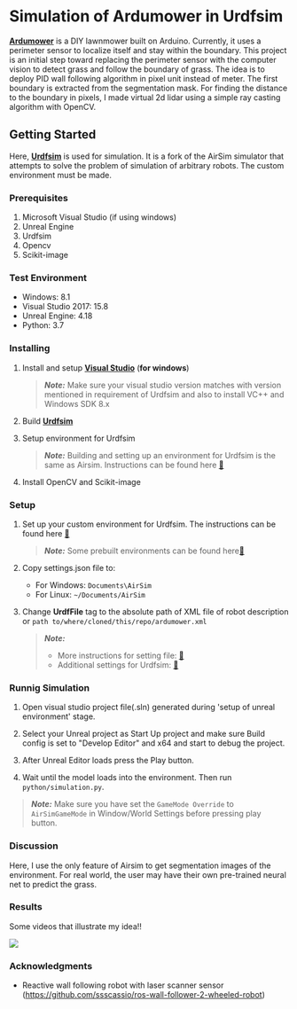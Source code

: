 # Simulation of Ardumower in Urdfsim
[**Ardumower**](http://www.ardumower.de) is a DIY lawnmower built on Arduino. Currently, it uses a perimeter sensor to localize itself and stay within the boundary. This project is an initial step toward replacing the perimeter sensor with the computer vision to detect grass and follow the boundary of grass. The idea is to deploy PID wall following algorithm in pixel unit instead of meter. The first boundary is extracted from the segmentation mask. For finding the distance to the boundary in pixels, I made virtual 2d lidar using a simple ray casting algorithm with OpenCV.

## Getting Started
Here, [**Urdfsim**](https://github.com/mitchellspryn/UrdfSim) is used for simulation. It is a fork of the AirSim simulator that attempts to solve the problem of simulation of arbitrary robots. The custom environment must be made. 

### Prerequisites
1. Microsoft Visual Studio (if using windows)
2. Unreal Engine
3. Urdfsim
4. Opencv
5. Scikit-image

### Test Environment
- Windows: 8.1
- Visual Studio 2017: 15.8
- Unreal Engine: 4.18
- Python: 3.7
 

### Installing

1. Install and setup [**Visual Studio**](https://visualstudio.microsoft.com/de/downloads/) (**for windows**)
    > **_Note:_** Make sure your visual studio version matches with version mentioned in requirement of Urdfsim and also to install VC++ and Windows SDK 8.x
    
    
2.  Build [**Urdfsim**](https://github.com/mitchellspryn/UrdfSim)
3.  Setup environment for Urdfsim
    > **_Note:_** Building and setting up an environment for Urdfsim is the same as Airsim. Instructions can be found here [:link:](https://microsoft.github.io/AirSim/)
    
4. Install OpenCV and Scikit-image

### Setup
1. Set up your custom environment for Urdfsim. The instructions can be found here [:link:](https://microsoft.github.io/AirSim/docs/unreal_custenv/)
    > **_Note:_** Some prebuilt environments can be found here[:link:](https://github.com/Microsoft/AirSim/releases)

2. Copy settings.json file to:
    - For Windows: `Documents\AirSim`
    - For Linux: `~/Documents/AirSim`

3. Change **UrdfFile** tag to the absolute path of XML file of robot description or `path to/where/cloned/this/repo/ardumower.xml`

    > **_Note:_**
    > - More instructions for setting file: [:link:](https://github.com/microsoft/AirSim/blob/master/docs/settings.md)
    > - Additional settings for Urdfsim: [:link:](https://github.com/mitchellspryn/UrdfSim/blob/master/docs/UrdfSettings.md)

### Runnig Simulation
1. Open visual studio project file(.sln) generated during 'setup of unreal environment' stage.

2. Select your Unreal project as Start Up project and make sure Build config is set to "Develop Editor" and x64 and start to debug the project.

3. After Unreal Editor loads press the Play button.
4. Wait until the model loads into the environment. Then run `python/simulation.py`.

> **_Note:_** Make sure you have set the `GameMode Override` to `AirSimGameMode` in Window/World Settings before pressing play button.



### Discussion
Here, I use the only feature of Airsim to get segmentation images of the environment. For real world, the user may have their own pre-trained neural net to predict the grass.

### Results
Some videos that illustrate my idea!!

![](./output/output.gif)

### Acknowledgments
- Reactive wall following robot with laser scanner sensor (https://github.com/ssscassio/ros-wall-follower-2-wheeled-robot)

